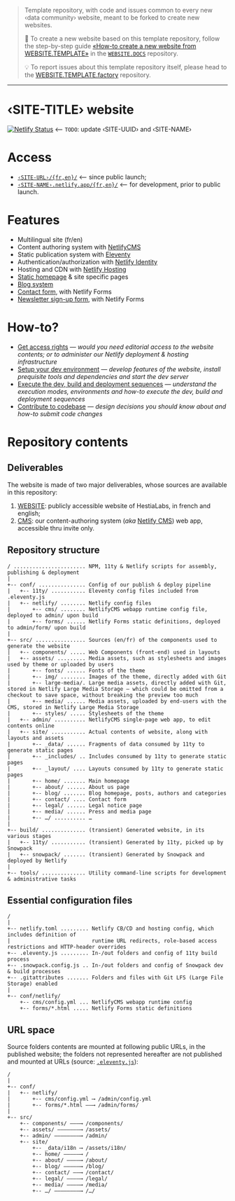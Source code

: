 > Template repository, with code and issues common to every new ‹data community› website, meant to be forked to create new websites.
>
> 🎯 To create a new website based on this template repository, follow the step-by-step guide [«How-to create a new website from WEBSITE.TEMPLATE»](https://github.com/hestiaAI/website.docs/tree/main/website-new) in the [`WEBSITE.DOCS`](https://github.com/hestiaAI/website.docs/) repository.
>
> 💡 To report issues about this template repository itself, please head to the [WEBSITE.TEMPLATE.factory](https://github.com/hestiaAI/website.template.factory) repository.

---

# ‹SITE-TITLE› website

[![Netlify Status](https://api.netlify.com/api/v1/badges/‹SITE-UUID›/deploy-status)](https://app.netlify.com/sites/‹SITE-NAME›/deploys) ⟵ `TODO`: update ‹SITE-UUID› and ‹SITE-NAME›

# Access

* [`‹SITE-URL›/{fr,en}/`](https://‹SITE-URL›/en/) ⟵ since public launch;
* [`‹SITE-NAME›.netlify.app/{fr,en}/`](https://‹SITE-NAME›.netlify.app/en/) ⟵ for development, prior to public launch.

# Features

- Multilingual site (fr/en)
- Content authoring system with [NetlifyCMS](https://netlifycms.org)
- Static publication system with [Eleventy](https://11ty.dev)
- Authentication/authorization with [Netlify Identity](https://app.netlify.com/sites/hestialabs/identity)
- Hosting and CDN with [Netlify Hosting](https://app.netlify.com/sites/hestialabs/overview)
- [Static homepage](https://‹SITE-URL›/en/) & site specific pages
- [Blog system](https://‹SITE-URL›/en/blog/)
- [Contact form](https://‹SITE-URL›/en/about/#contact), with Netlify Forms
- [Newsletter sign-up form](https://‹SITE-URL›/en/#newsletter), with Netlify Forms

# How-to?

* [Get access rights](https://github.com/hestiaAI/website.docs/tree/main/website-access-rights) — _would you need _editorial access_ to the website contents; or to _administer_ our Netlify deployment & hosting infrastructure_
* [Setup your dev environment](https://github.com/hestiaAI/website.docs/tree/main/website-dev-setup) — _develop features of the website, install prequisite tools and dependencies and start the dev server_
* [Execute the dev, build and deployment sequences](https://github.com/hestiaAI/website.docs/tree/main/website-execution) — _understand the execution modes, environments and how-to execute the dev, build and deployment sequences_
* [Contribute to codebase](https://github.com/hestiaAI/website.docs/tree/main/website-contrib) — _design decisions you should know about and how-to submit code changes_

# Repository contents

## Deliverables

The website is made of two major deliverables, whose sources are available in this repository:

1. [WEBSITE](https://‹SITE-NAME›.netlify.app): publicly accessible website of HestiaLabs, in french and english;
2. [CMS](https://‹SITE-NAME›.netlify.app/admin/): our content-authoring system (_aka_ [Netlify CMS](https://www.netlifycms.org)) web app, accessible thru invite only.

## Repository structure

```ascii
/ ....................... NPM, 11ty & Netlify scripts for assembly, publishing & deployment
|
+-- conf/ ............... Config of our publish & deploy pipeline
|   +-- 11ty/ ........... Eleventy config files included from .eleventy.js
|   +-- netlify/ ........ Netlify config files
|       +-- cms/ ........ NetlifyCMS webapp runtime config file, deployed to admin/ upon build
|       +-- forms/ ...... Netlify Forms static definitions, deployed to admin/form/ upon build
|
+-- src/ ................ Sources (en/fr) of the components used to generate the website
|   +-- components/ ..... Web Components (front-end) used in layouts
|   +-- assets/ ......... Media assets, such as stylesheets and images used by theme or uploaded by users
|       +-- fonts/ ...... Fonts of the theme
|       +-- img/ ........ Images of the theme, directly added with Git
|       +-- large-media/. Large media assets, directly added with Git, stored in Netlify Large Media Storage — which could be omitted from a checkout to save space, without breaking the preview too much
|       +-- media/ ...... Media assets, uploaded by end-users with the CMS, stored in Netlify Large Media Storage
|       +-- styles/ ..... Stylesheets of the theme
|   +-- admin/ .......... NetlifyCMS single-page web app, to edit contents online
|   +-- site/ ........... Actual contents of website, along with layouts and assets
|       +-- _data/ ...... Fragments of data consumed by 11ty to generate static pages
|       +-- _includes/ .. Includes consumed by 11ty to generate static pages
|       +-- _layout/ .... Layouts consumed by 11ty to generate static pages
|       +-- home/ ....... Main homepage
|       +-- about/ ...... About us page
|       +-- blog/ ....... Blog homepage, posts, authors and categories
|       +-- contact/ .... Contact form
|       +-- legal/ ...... Legal notice page
|       +-- media/ ...... Press and media page
|       +-- …/ .......... …
|
+-- build/ .............. (transient) Generated website, in its various stages
|   +-- 11ty/ ........... (transient) Generated by 11ty, picked up by Snowpack
|   +-- snowpack/ ....... (transient) Generated by Snowpack and deployed by Netlify
|
+-- tools/ .............. Utility command-line scripts for development & administrative tasks
```

## Essential configuration files

```ascii
/ 
|
+-- netlify.toml ......... Netlify CB/CD and hosting config, which includes definition of
|                          runtime URL redirects, role-based access restrictions and HTTP-header overrides
+-- .eleventy.js ......... In-/out folders and config of 11ty build process
+-- .snowpack.config.js .. In-/out folders and config of Snowpack dev & build processes
+-- .gitattributes ....... Folders and files with Git LFS (Large File Storage) enabled
|
+-- conf/netlify/
    +-- cms/config.yml ... NetlifyCMS webapp runtime config
    +-- forms/*.html ..... Netlify Forms static definitions
```

## URL space

Source folders contents are mounted at following public URLs, in the published website; the folders not represented hereafter are not published and mounted at URLs (source: [`.eleventy.js`](.eleventy.js)):

```ascii
/
|
+-- conf/
|   +-- netlify/
|       +-- cms/config.yml ⟶ /admin/config.yml
|       +-- forms/*.html ——⟶ /admin/forms/
|
+-- src/
    +-- components/ ———⟶ /components/
    +-- assets/ ———————⟶ /assets/
    +-- admin/ ————————⟶ /admin/
    +-- site/
        +-- _data/i18n ⟶ /assets/i18n/
        +-- home/ —————⟶ /
        +-- about/ ————⟶ /about/
        +-- blog/ —————⟶ /blog/
        +-- contact/ ——⟶ /contact/
        +-- legal/ ————⟶ /legal/
        +-- media/ ————⟶ /media/
        +-- …/ ————————⟶ /…/
```